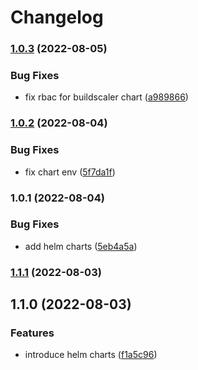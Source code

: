 # Changelog


### [1.0.3](https://github.com/muhlba91/kubernetes-buildkite-plugin/compare/chart/buildscaler/v1.0.2...chart/buildscaler/v1.0.3) (2022-08-05)


### Bug Fixes

* fix rbac for buildscaler chart ([a989866](https://github.com/muhlba91/kubernetes-buildkite-plugin/commit/a989866f1f414df428a1d2f45b12370ca8c85a03))

### [1.0.2](https://github.com/muhlba91/buildkite-plugin-kubernetes/compare/chart/buildscaler/v1.0.1...chart/buildscaler/v1.0.2) (2022-08-04)


### Bug Fixes

* fix chart env ([5f7da1f](https://github.com/muhlba91/buildkite-plugin-kubernetes/commit/5f7da1f8f6f5e1551026f0a52ee765ce61d48545))

### 1.0.1 (2022-08-04)


### Bug Fixes

* add helm charts ([5eb4a5a](https://github.com/muhlba91/buildkite-plugin-kubernetes/commit/5eb4a5a9c49197274ca545d10dd9b2e4959046e7))

### [1.1.1](https://github.com/muhlba91/buildkite-plugin-kubernetes/compare/chart/buildscaler/v1.1.0...chart/buildscaler/v1.1.1) (2022-08-03)

## 1.1.0 (2022-08-03)


### Features

* introduce helm charts ([f1a5c96](https://github.com/muhlba91/buildkite-plugin-kubernetes/commit/f1a5c968d4ba1b237a3b3bed36c895a06e8030dc))
